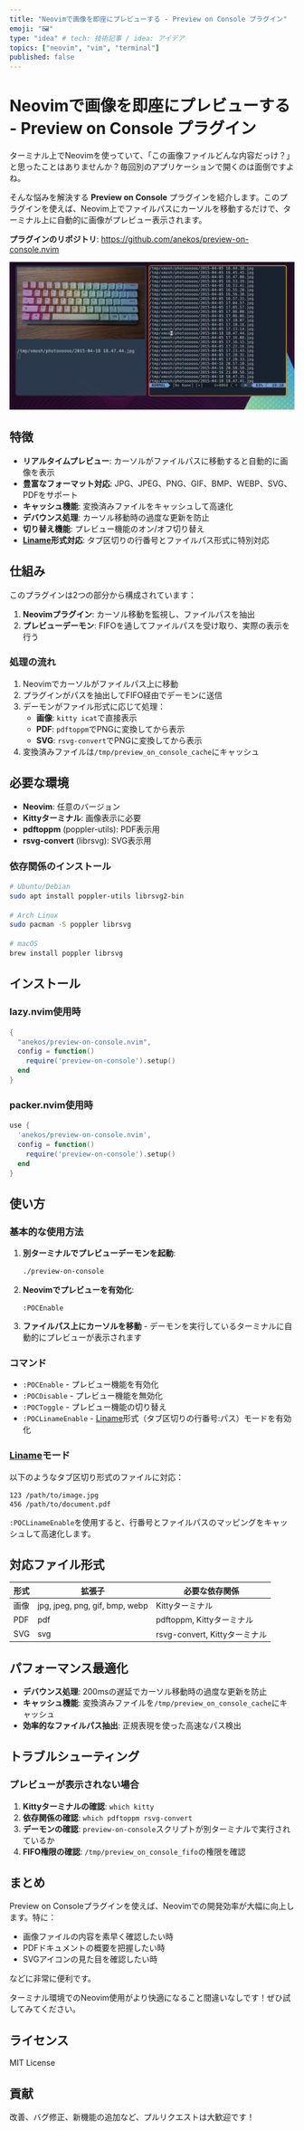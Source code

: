 ```yaml
---
title: "Neovimで画像を即座にプレビューする - Preview on Console プラグイン"
emoji: "🖼️"
type: "idea" # tech: 技術記事 / idea: アイデア
topics: ["neovim", "vim", "terminal"]
published: false
---
```


# Neovimで画像を即座にプレビューする - Preview on Console プラグイン

ターミナル上でNeovimを使っていて、「この画像ファイルどんな内容だっけ？」と思ったことはありませんか？毎回別のアプリケーションで開くのは面倒ですよね。

そんな悩みを解決する **Preview on Console** プラグインを紹介します。このプラグインを使えば、Neovim上でファイルパスにカーソルを移動するだけで、ターミナル上に自動的に画像がプレビュー表示されます。

**プラグインのリポジトリ**: https://github.com/anekos/preview-on-console.nvim

![プラグインのスクリーンショット](/images/preview-on-console-screenshot.jpg)

## 特徴

- **リアルタイムプレビュー**: カーソルがファイルパスに移動すると自動的に画像を表示
- **豊富なフォーマット対応**: JPG、JPEG、PNG、GIF、BMP、WEBP、SVG、PDFをサポート  
- **キャッシュ機能**: 変換済みファイルをキャッシュして高速化
- **デバウンス処理**: カーソル移動時の過度な更新を防止
- **切り替え機能**: プレビュー機能のオン/オフ切り替え
- **[Liname](https://github.com/anekos/liname-hs)形式対応**: タブ区切りの行番号とファイルパス形式に特別対応

## 仕組み

このプラグインは2つの部分から構成されています：

1. **Neovimプラグイン**: カーソル移動を監視し、ファイルパスを抽出
2. **プレビューデーモン**: FIFOを通してファイルパスを受け取り、実際の表示を行う

### 処理の流れ

1. Neovimでカーソルがファイルパス上に移動
2. プラグインがパスを抽出してFIFO経由でデーモンに送信
3. デーモンがファイル形式に応じて処理：
   - **画像**: `kitty icat`で直接表示
   - **PDF**: `pdftoppm`でPNGに変換してから表示
   - **SVG**: `rsvg-convert`でPNGに変換してから表示
4. 変換済みファイルは`/tmp/preview_on_console_cache`にキャッシュ

## 必要な環境

- **Neovim**: 任意のバージョン
- **Kittyターミナル**: 画像表示に必要
- **pdftoppm** (poppler-utils): PDF表示用
- **rsvg-convert** (librsvg): SVG表示用

### 依存関係のインストール

```bash
# Ubuntu/Debian
sudo apt install poppler-utils librsvg2-bin

# Arch Linux  
sudo pacman -S poppler librsvg

# macOS
brew install poppler librsvg
```

## インストール

### lazy.nvim使用時

```lua
{
  "anekos/preview-on-console.nvim",
  config = function()
    require('preview-on-console').setup()
  end
}
```

### packer.nvim使用時

```lua
use {
  'anekos/preview-on-console.nvim',
  config = function()
    require('preview-on-console').setup()
  end
}
```

## 使い方

### 基本的な使用方法

1. **別ターミナルでプレビューデーモンを起動**:
   ```bash
   ./preview-on-console
   ```

2. **Neovimでプレビューを有効化**:
   ```
   :POCEnable
   ```

3. **ファイルパス上にカーソルを移動** - デーモンを実行しているターミナルに自動的にプレビューが表示されます

### コマンド

- `:POCEnable` - プレビュー機能を有効化
- `:POCDisable` - プレビュー機能を無効化
- `:POCToggle` - プレビュー機能の切り替え
- `:POCLinameEnable` - [Liname](https://github.com/anekos/liname-hs)形式（タブ区切りの行番号:パス）モードを有効化

### [Liname](https://github.com/anekos/liname-hs)モード

以下のようなタブ区切り形式のファイルに対応：

```
123	/path/to/image.jpg
456	/path/to/document.pdf
```

`:POCLinameEnable`を使用すると、行番号とファイルパスのマッピングをキャッシュして高速化します。

## 対応ファイル形式

| 形式 | 拡張子 | 必要な依存関係 |
|------|--------|----------------|
| 画像 | jpg, jpeg, png, gif, bmp, webp | Kittyターミナル |
| PDF | pdf | pdftoppm, Kittyターミナル |
| SVG | svg | rsvg-convert, Kittyターミナル |

## パフォーマンス最適化

- **デバウンス処理**: 200msの遅延でカーソル移動時の過度な更新を防止
- **キャッシュ機能**: 変換済みファイルを`/tmp/preview_on_console_cache`にキャッシュ
- **効率的なファイルパス抽出**: 正規表現を使った高速なパス検出

## トラブルシューティング

### プレビューが表示されない場合

1. **Kittyターミナルの確認**: `which kitty`
2. **依存関係の確認**: `which pdftoppm rsvg-convert`  
3. **デーモンの確認**: `preview-on-console`スクリプトが別ターミナルで実行されているか
4. **FIFO権限の確認**: `/tmp/preview_on_console_fifo`の権限を確認

## まとめ

Preview on Consoleプラグインを使えば、Neovimでの開発効率が大幅に向上します。特に：

- 画像ファイルの内容を素早く確認したい時
- PDFドキュメントの概要を把握したい時  
- SVGアイコンの見た目を確認したい時

などに非常に便利です。

ターミナル環境でのNeovim使用がより快適になること間違いなしです！ぜひ試してみてください。

## ライセンス

MIT License

## 貢献

改善、バグ修正、新機能の追加など、プルリクエストは大歓迎です！
